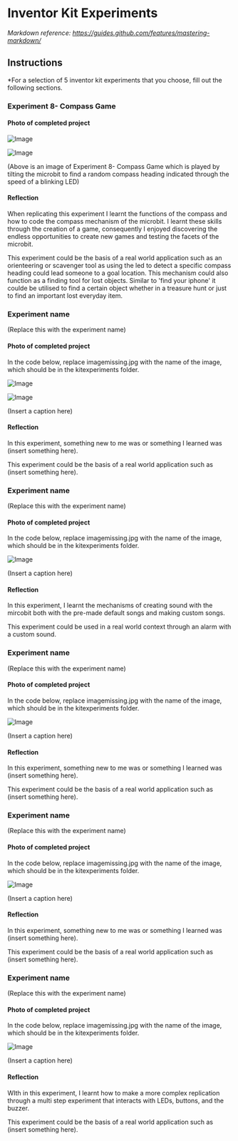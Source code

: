 # Inventor Kit Experiments

*Markdown reference: https://guides.github.com/features/mastering-markdown/*

## Instructions ##

*For a selection of 5 inventor kit experiments that you choose, fill out the following sections.

### Experiment 8- Compass Game ###

#### Photo of completed project ####

![Image](CompassExperiment1.png)

![Image](CompassExperiment2.png)


(Above is an image of Experiment 8- Compass Game which is played by tilting the microbit to find a random compass heading indicated through the speed of a blinking LED)

#### Reflection ####
When replicating this experiment I learnt the functions of the compass and how to code the compass mechanism of the microbit. I learnt these skills through the creation of a game, consequently I enjoyed discovering the endless opportunities to create new games and testing the facets of the microbit.

This experiment could be the basis of a real world application such as an orienteering or scavenger tool as using the led to detect a specific compass heading could lead someone to a goal location. This mechanism could also function as a finding tool for lost objects. Similar to 'find your iphone' it coulde be utilised to find a certain object whether in a treasure hunt or just to find an important lost everyday item.

### Experiment name ###

(Replace this with the experiment name)

#### Photo of completed project ####
In the code below, replace imagemissing.jpg with the name of the image, which should be in the kitexperiments folder.

![Image](WindExperiment1.png)

![Image](WindExperiment2.png)


(Insert a caption here)

#### Reflection ####

In this experiment, something new to me was or something I learned was (insert something here).

This experiment could be the basis of a real world application such as (insert something here).

### Experiment name ###

(Replace this with the experiment name)

#### Photo of completed project ####
In the code below, replace imagemissing.jpg with the name of the image, which should be in the kitexperiments folder.

![Image](BuzzerExperiment1.png)

(Insert a caption here)

#### Reflection ####

In this experiment, I learnt the mechanisms of creating sound with the mircobit both with the pre-made default songs and making custom songs. 

This experiment could be used in a real world context through an alarm with a custom sound. 

### Experiment name ###

(Replace this with the experiment name)

#### Photo of completed project ####
In the code below, replace imagemissing.jpg with the name of the image, which should be in the kitexperiments folder.

![Image](DimmingLED1.png)

(Insert a caption here)

#### Reflection ####

In this experiment, something new to me was or something I learned was (insert something here).

This experiment could be the basis of a real world application such as (insert something here).

### Experiment name ###

(Replace this with the experiment name)

#### Photo of completed project ####
In the code below, replace imagemissing.jpg with the name of the image, which should be in the kitexperiments folder.

![Image](MotorFan1.png)

(Insert a caption here)

#### Reflection ####

In this experiment, something new to me was or something I learned was (insert something here).

This experiment could be the basis of a real world application such as (insert something here).

### Experiment name ###

(Replace this with the experiment name)

#### Photo of completed project ####
In the code below, replace imagemissing.jpg with the name of the image, which should be in the kitexperiments folder.

![Image](PedestrianExperiment1.png)

(Insert a caption here)

#### Reflection ####

WIth in this experiment, I learnt how to make a more complex replication through a multi step experiment that interacts with LEDs, buttons, and the buzzer. 

This experiment could be the basis of a real world application such as (insert something here).




